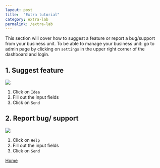 ```yaml
---
layout: post
title:  "Extra tutorial"
category: extra-lab
permalink: /extra-lab
---
```


This section will cover how to suggest a feature or report a bug/support from your business unit.
To be able to manage your business unit: go to admin page by clicking on `settings` in the upper right corner of the dashboard and login.

## 1. Suggest feature

<img src="assets/images/feature-lab-1.PNG">

1. Click on `Idea`
2. Fill out the input fields
3. Click on `Send`


## 2. Report bug/ support

<img src="assets/images/support-lab-1.PNG">

1. Click on `Help`
2. Fill out the input fields
3. Click on `Send`

<a class="offset-4 btn btn-info btn-lg" href="{{site.baseurl}}" role="button">Home</a>